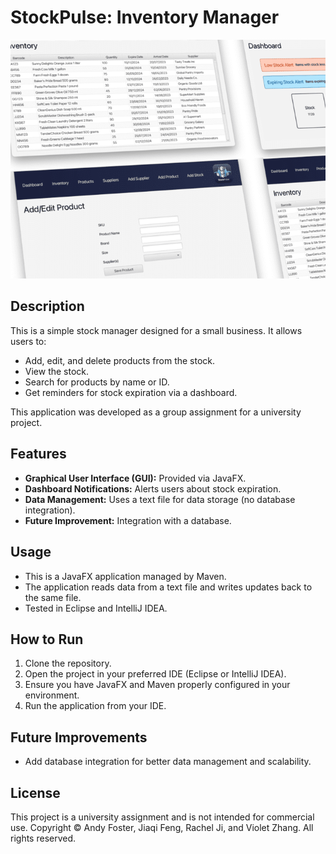 # StockPulse: Inventory Manager

![StockPulse screenshots](stockpulse-screenshots.png)

## Description
This is a simple stock manager designed for a small business. It allows users to:

- Add, edit, and delete products from the stock.
- View the stock.
- Search for products by name or ID.
- Get reminders for stock expiration via a dashboard.

This application was developed as a group assignment for a university project.

## Features

- **Graphical User Interface (GUI):** Provided via JavaFX.
- **Dashboard Notifications:** Alerts users about stock expiration.
- **Data Management:** Uses a text file for data storage (no database integration).
- **Future Improvement:** Integration with a database.

## Usage

- This is a JavaFX application managed by Maven.
- The application reads data from a text file and writes updates back to the same file.
- Tested in Eclipse and IntelliJ IDEA.

## How to Run

1. Clone the repository.
2. Open the project in your preferred IDE (Eclipse or IntelliJ IDEA).
3. Ensure you have JavaFX and Maven properly configured in your environment.
4. Run the application from your IDE.

## Future Improvements

- Add database integration for better data management and scalability.

## License

This project is a university assignment and is not intended for commercial use. Copyright © Andy Foster, Jiaqi Feng, Rachel Ji, and Violet Zhang. All rights reserved.

